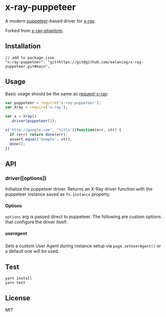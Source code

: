 # x-ray-puppeteer

A modern [puppeteer](https://github.com/puppeteer/puppeteer)-based driver for [x-ray](https://github.com/lapwinglabs/x-ray).

Forked from [x-ray-phantom](https://github.com/lapwinglabs/x-ray-phantom).

## Installation

```
// add to package.json
"x-ray-puppeteer": "git+https://git@github.com/ealanisg/x-ray-puppeteer.git#main",
```

## Usage

Basic usage should be the same as [request-x-ray](https://github.com/jspri/request-x-ray):

```js
var puppeteer = require('x-ray-puppeteer');
var Xray = require('x-ray');

var x = Xray()
  .driver(puppeteer());

x('http://google.com', 'title')(function(err, str) {
  if (err) return done(err);
  assert.equal('Google', str);
  done();
})
```

## API

### driver([options])

Initialize the puppeteer driver. Returns an X-Ray driver function with the puppeteer instance saved as `fn.instance` property.

#### Options

`options` arg is passed direct to puppeteer. The following are custom options that configure the driver itself:

##### useragent

Sets a custom User Agent during instance setup via `page.setUserAgent()` or a default one will be used.

## Test

```
yarn install
yarn test
```

## License

MIT
